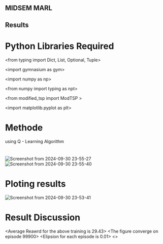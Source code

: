 ## MIDSEM MARL
## Results
# Python Libraries Required 

<from typing import Dict, List, Optional, Tuple>

<import gymnasium as gym<import gymnasium as gym>>

<import numpy as np<import numpy as np>>

<from numpy import typing as npt<from numpy import typing as npt>>

<from modified_tsp import ModTSP<from modified_tsp import ModTSP> > 

<import matplotlib.pyplot as plt<import matplotlib.pyplot as plt>>

# Methode
using Q - Learning Algorithm

# 
![Screenshot from 2024-09-30 23-55-27](https://github.com/user-attachments/assets/ae2f0c68-68a4-4644-a3ca-b0c042e0acab)
![Screenshot from 2024-09-30 23-55-40](https://github.com/user-attachments/assets/59010f48-756a-446f-8bf4-2a49d02b2b08)

# Ploting results

![Screenshot from 2024-09-30 23-53-41](https://github.com/user-attachments/assets/68200290-5079-4180-bfd8-cbeea01428ea)

# Result Discussion

<Average Reawrd for the above training is 29.43>
<The figure converge on episode 99900>
<Elipsion for each episode is 0.01>
<<Commulative chage at each and every episode of training>>
